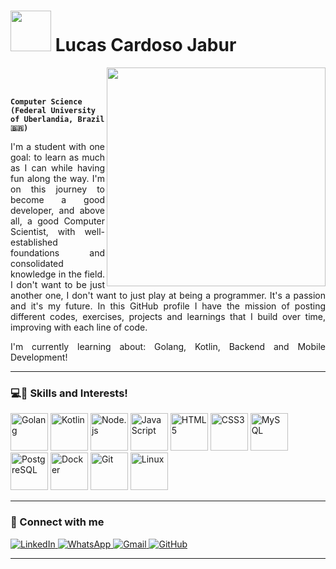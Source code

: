# <picture><img src = "https://github.com/7oSkaaa/7oSkaaa/blob/main/Images/about_me.gif?raw=true" width = 65px></picture> Lucas Cardoso Jabur

<picture> <img align="right" src="https://github.com/7oSkaaa/7oSkaaa/blob/main/Images/Right_Side.gif?raw=true" width = 350px></picture>

<br><br>

**`Computer Science (Federal University of Uberlandia, Brazil 🇧🇷)`**

<div align="justify">
  I'm a student with one goal: to learn as much as I can while having fun along the way. I'm on this journey to become a good developer, and above all, a good Computer Scientist, with well-established foundations and consolidated knowledge in the field. I don't want to be just another one, I don't want to just play at being a programmer. It's a passion and it's my future.
  In this GitHub profile I have the mission of posting different codes, exercises, projects and learnings that I build over time, improving with each line of code.

  I'm currently learning about: Golang, Kotlin, Backend and Mobile Development!
</div>

---

### 💻🚀 Skills and Interests!

<p>
  <img src="https://cdn.jsdelivr.net/gh/devicons/devicon/icons/go/go-original.svg" width="60" title="Golang"/>
  <img src="https://cdn.jsdelivr.net/gh/devicons/devicon@latest/icons/kotlin/kotlin-original.svg" width="60" title="Kotlin"/>        
  <img src="https://cdn.jsdelivr.net/gh/devicons/devicon@latest/icons/nodejs/nodejs-plain-wordmark.svg" width="60" title="Node.js"/>
  <img src="https://cdn.jsdelivr.net/gh/devicons/devicon/icons/javascript/javascript-original.svg" width="60" title="JavaScript"/>
  <img src="https://cdn.jsdelivr.net/gh/devicons/devicon/icons/html5/html5-original.svg" width="60" title="HTML5"/>
  <img src="https://cdn.jsdelivr.net/gh/devicons/devicon/icons/css3/css3-original.svg" width="60" title="CSS3"/>
  <img src="https://cdn.jsdelivr.net/gh/devicons/devicon/icons/mysql/mysql-original.svg" width="60" title="MySQL"/>
  <img src="https://cdn.jsdelivr.net/gh/devicons/devicon@latest/icons/postgresql/postgresql-original.svg" width="60" title="PostgreSQL"/>
  <img src="https://cdn.jsdelivr.net/gh/devicons/devicon/icons/docker/docker-original.svg" width="60" title="Docker"/>
  <img src="https://cdn.jsdelivr.net/gh/devicons/devicon/icons/git/git-original.svg" width="60" title="Git"/>
  <img src="https://cdn.jsdelivr.net/gh/devicons/devicon/icons/linux/linux-original.svg" width="60" title="Linux"/>
</p>

---

### 🔗 Connect with me
<div>
<a href="https://www.linkedin.com/in/lucas-cardoso-jabur" target="_blank">
  <img src="https://img.shields.io/badge/LinkedIn-%230077B5?style=for-the-badge&logo=linkedin&logoColor=white" alt="LinkedIn"/>
</a>
<a href="https://whatsa.me/bt-min.js?link=https://whatsa.me/5534996577456/?t=Ol%C3%A1!">
  <img src="https://img.shields.io/badge/WhatsApp-25D366?style=for-the-badge&logo=whatsapp&logoColor=white" alt="WhatsApp"/>
</a>
<a href="mailto:lucascjabur02@gmail.com">
  <img src="https://img.shields.io/badge/Gmail-D14836?style=for-the-badge&logo=gmail&logoColor=white" alt="Gmail"/>
</a>
<a href="https://github.com/lucasjabur" target="_blank">
  <img src="https://img.shields.io/badge/GitHub-%23121011?style=for-the-badge&logo=github&logoColor=white" alt="GitHub"/>
</a>
</div>

---

